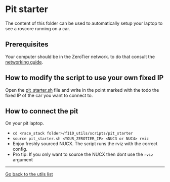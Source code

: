 # Pit starter 
The content of this folder can be used to automatically setup your laptop to see a roscore running on a car. 

## Prerequisites
Your computer should be in the ZeroTier network. to do that consult the [networking guide](../../../stack_master/checklists/networking.md). 
## How to modify the script to use your own fixed IP
Open the [pit_starter.sh](./pit_starter.sh) file and write in the point marked with the todo the fixed IP of the car you want to connect to.
 
## How to connect the pit
On your pit laptop.
- `cd <race_stack folder>/f110_utils/scripts/pit_starter`
- `source pit_starter.sh <YOUR_ZEROTIER_IP> <NUC3 or NUC4> rviz`
- Enjoy freshly sourced NUCX. The script runs the rviz with the correct config.
- Pro tip: If you only want to source the NUCX then dont use the `rviz` argument


---
[Go back to the utils list](../../README.md)